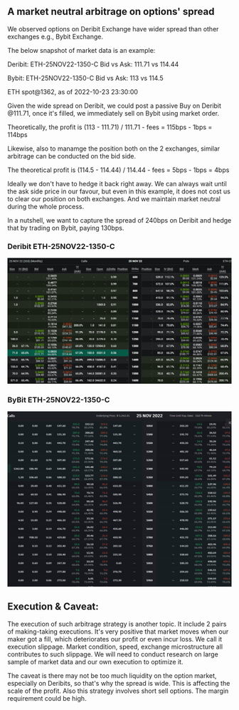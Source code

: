 ## A market neutral arbitrage on options' spread

We observed options on Deribit Exchange have wider spread than other exchanges e.g., Bybit Exchange. 

The below snapshot of market data is an example:

Deribit:
ETH-25NOV22-1350-C Bid vs Ask: 111.71 vs 114.44

Bybit:
ETH-25NOV22-1350-C Bid vs Ask: 113 vs 114.5

ETH spot@1362, as of 2022-10-23 23:30:00
<br/>

Given the wide spread on Deribit, we could post a passive Buy on Deribit @111.71, once it's filled, we immediately sell on Bybit using market order.

Theoretically, the profit is (113 - 111.71) / 111.71 - fees = 115bps - 1bps = 114bps

Likewise, also to manamge the position both on the 2 exchanges, similar arbitrage can be conducted on the bid side. 

The theoretical profit is (114.5 - 114.44) / 114.44 - fees = 5bps - 1bps = 4bps

Ideally we don't have to hedge it back right away. We can always wait until the ask side price in our favour, but even in this example, it does not cost us to clear our position on both exchanges. And we maintain market neutral during the whole process.

In a nutshell, we want to capture the spread of 240bps on Deribit and hedge that by trading on Bybit, paying 130bps. 

### Deribit ETH-25NOV22-1350-C

![Happy Christmas](deribit_ETH3.PNG)

### ByBit ETH-25NOV22-1350-C

![Happy Christmas](ByBit_ETH3.PNG)


## Execution & Caveat:
The execution of such arbitrage strategy is another topic. It include 2 pairs of making-taking executions. It's very positive that market moves when our maker got a fill, which deteriorates our profit or even incur loss. We call it execution slippage. Market condition, speed, exchange microstructure all contributes to such slippage. We will need to conduct research on large sample of market data and our own execution to optimize it. 

The caveat is there may not be too much liquidity on the option market, especially on Deribits, so that's why the spread is wide. This is affecting the scale of the profit. Also this strategy involves short sell options. The margin requirement could be high. 
